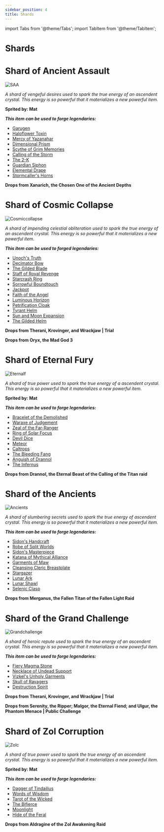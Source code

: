 ```yaml
---
sidebar_position: 4
title: Shards
---
```


import Tabs from '@theme/Tabs';
import TabItem from '@theme/TabItem';

# Shards

<Tabs>
  <TabItem value="Shard of Ancient Assault " label="Shard of Ancient Assault" default>

# Shard of Ancient Assault

![SAA](https://vwiki.valorserver.com/api/item/picture/shard%20of%20ancient%20assault)

<i>A shard of vengeful desires used to spark the true energy of an ascendent crystal. This energy is so powerful that it materializes a new powerful item.</i>

**Sprited by: Mat**

***This item can be used to forge legendaries:***

<ul>
<li> <a href="https://wiki.valorserver.com/docs/items/abilities/sheaths/legendary/garugen">Garugen</a> </li>
<li> <a href="https://wiki.valorserver.com/docs/items/abilities/poisons/legendary/haloflower_toxin">Haloflower Toxin</a> </li>
<li> <a href="https://wiki.valorserver.com/docs/items/armors/lights/legendary/mercy_of_yazanahar">Mercy of Yazanahar</a> </li>
<li> <a href="https://wiki.valorserver.com/docs/items/abilities/prisms/legendary/dimensional_prism">Dimensional Prism</a> </li>
<li> <a href="https://wiki.valorserver.com/docs/items/weapons/katanas/legendary/scythe_of_grim_memories">Scythe of Grim Memories</a> </li>
<li> <a href="https://wiki.valorserver.com/docs/items/abilities/spells/legendary/calling_of_the_storm">Calling of the Storm</a> </li>
<li> <a href="https://wiki.valorserver.com/docs/items/weapons/staves/legendary/the_2_k">The 2-K</a> </li>
<li> <a href="https://wiki.valorserver.com/docs/items/abilities/siphons/legendary/guardian_siphon">Guardian Siphon</a> </li>
<li> <a href="https://wiki.valorserver.com/docs/items/armors/robes/legendary/elemental_drape">Elemental Drape</a> </li>
<li> <a href="https://wiki.valorserver.com/docs/items/rings/legendary/stormcallers_horns">Stormcaller's Horns</a> </li>
</ul>

**Drops from Xanarich, the Chosen One of the Ancient Depths**

  </TabItem>
  <TabItem value="Shard of Cosmic Collapse" label="Shard of Cosmic Collapse">

# Shard of Cosmic Collapse

![Cosmiccollapse](https://vwiki.valorserver.com/api/item/picture/shard%20of%20cosmic%20collapse)

<i>A shard of impending celestial obliteration used to spark the true energy of an ascendent crystal. This energy is so powerful that it materializes a new powerful item.</i>

***This item can be used to forged legendaries:***

<ul>
<li> <a href="https://wiki.valorserver.com/docs/items/abilities/orbs/legendary/unochs_truth">Unoch's Truth</a> </li>
<li> <a href="https://wiki.valorserver.com/docs/items/weapons/bows/legendary/decimator_bow">Decimator Bow</a> </li>
<li> <a href="https://wiki.valorserver.com/docs/items/weapons/daggers/legendary/the_gilded_blade">The Gilded Blade</a> </li>
<li> <a href="https://wiki.valorserver.com/docs/items/weapons/staves/legendary/staff_of_royal_revenge">Staff of Royal Revenge</a> </li>
<li> <a href="https://wiki.valorserver.com/docs/items/rings/legendary/starcrash_ring">Starcrash Ring</a> </li>
<li> <a href="https://wiki.valorserver.com/docs/items/weapons/wands/legendary/sorrowful_boundtouch">Sorrowful Boundtouch</a> </li>
<li> <a href="https://wiki.valorserver.com/docs/items/rings/legendary/jackpot">Jackpot</a> </li>
<li> <a href="https://wiki.valorserver.com/docs/items/weapons/swords/legendary/faith_of_the_angel">Faith of the Angel</a> </li>
<li> <a href="https://wiki.valorserver.com/docs/items/abilities/seals/legendary/luminious_horizon">Luminous Horizon</a> </li>
<li> <a href="https://wiki.valorserver.com/docs/items/abilities/cloaks/legendary/petrification_cloak">Petrification Cloak</a> </li>
<li> <a href="https://wiki.valorserver.com/docs/items/abilities/helms/legendary/tyrant_helm">Tyrant Helm</a> </li>
<li> <a href="https://wiki.valorserver.com/docs/items/abilities/spells/legendary/sun_and_moon_expansion">Sun and Moon Expansion</a> </li>
<li> <a href="https://wiki.valorserver.com/docs/items/abilities/helms/legendary/the_gilded_helm">The Gilded Helm</a> </li>
</ul>

**Drops from Therani, Krovinger, and Wrackjaw | Trial**

**Drops from Oryx, the Mad God 3**

  </TabItem>
  <TabItem value="Shard of Eternal Fury" label="Shard of Eternal Fury">

# Shard of Eternal Fury

![Eternalf](https://vwiki.valorserver.com/api/item/picture/shard%20of%20eternal%20fury)

<i>A shard of true power used to spark the true energy of a ascendent crystal. This energy is so powerful that it materializes a new powerful item.</i>

**Sprited by: Mat**

***This item can be used to forge legendaries:***

<ul>
<li> <a href="https://wiki.valorserver.com/docs/items/rings/legendary/bracelet_of_the_demolished">Bracelet of the Demolished</a> </li>
<li> <a href="https://wiki.valorserver.com/docs/items/weapons/swords/legendary/waraxe_of_judgement">Waraxe of Judgement</a> </li>
<li> <a href="https://wiki.valorserver.com/docs/items/abilities/quivers/legendary/zeal_of_the_far_ranger">Zeal of the Far-Ranger</a> </li>
<li> <a href="https://wiki.valorserver.com/docs/items/rings/legendary/ring_of_solar_focus">Ring of Solar Focus</a> </li>
<li> <a href="https://wiki.valorserver.com/docs/items/abilities/dice/legendary/devil_dice/">Devil Dice</a> </li>
<li> <a href="https://wiki.valorserver.com/docs/items/weapons/wands/legendary/meteor">Meteor</a> </li>
<li> <a href="https://wiki.valorserver.com/docs/items/abilities/traps/legendary/caltrops">Caltrops</a> </li>
<li> <a href="https://wiki.valorserver.com/docs/items/weapons/daggers/legendary/the_bleeding_fang">The Bleeding Fang</a> </li>
<li> <a href="https://wiki.valorserver.com/docs/items/abilities/helms/legendary/anguish_of_drannol">Anguish of Drannol</a> </li>
<li> <a href="https://wiki.valorserver.com/docs/items/armors/lights/legendary/the_infernus">The Infernus</a> </li>
</ul>

**Drops from Drannol, the Eternal Beast of the Calling of the Titan raid**

  </TabItem>
  <TabItem value="Shard of the Ancients" label="Shard of the Ancients">

# Shard of the Ancients

![Ancients](https://vwiki.valorserver.com/api/item/picture/shard%20of%20the%20ancients)

<i>A shard of slumbering secrets used to spark the true energy of ascendent crystal. This energy is so powerful that it materializes a new powerful item.</i>

***This item can be used to forge legendaries:***

<ul>
<li> <a href="https://wiki.valorserver.com/docs/items/armors/robes/legendary/sidons_handcraft">Sidon's Handcraft</a> </li>
<li> <a href="https://wiki.valorserver.com/docs/items/armors/robes/legendary/robe_of_split_worlds">Robe of Split Worlds</a> </li>
<li> <a href="https://wiki.valorserver.com/docs/items/armors/lights/legendary/sidons_masterpiece">Sidon's Masterpiece</a> </li>
<li> <a href="https://wiki.valorserver.com/docs/items/weapons/katanas/legendary/katana_of_mythical_alliance">Katana of Mythical Alliance</a> </li>
<li> <a href="https://wiki.valorserver.com/docs/items/armors/robes/legendary/garments_of_maw">Garments of Maw</a> </li>
<li> <a href="https://wiki.valorserver.com/docs/items/armors/heavys/legendary/cleansing_cleric_breastplate">Cleansing Cleric Breastplate</a> </li>
<li> <a href="https://wiki.valorserver.com/docs/items/weapons/wands/legendary/stargazer">Stargazer</a> </li>
<li> <a href="https://wiki.valorserver.com/docs/items/abilities/scepters/legendary/lunar_ark">Lunar Ark</a> </li>
<li> <a href="https://wiki.valorserver.com/docs/items/armors/robes/legendary/lunar_shawl">Lunar Shawl</a> </li>
<li> <a href="https://wiki.valorserver.com/docs/items/rings/legendary/selenic_clasp">Selenic Clasp</a> </li>
</ul>

**Drops from Merganus, the Fallen Titan of the Fallen Light Raid**

  </TabItem>
  <TabItem value="Shard of the Grand Challenge" label="Shard of the Grand Challenge">

# Shard of the Grand Challenge

![Grandchallenge](https://vwiki.valorserver.com/api/item/picture/shard%20of%20the%20grand%20challenge)

<i>A shard of heroic repute used to spark the true energy of an ascendent crystal. This energy is so powerful that it materializes a new powerful item.</i>

***This item can be used to forge legendaries:***

<ul>
<li> <a href="https://wiki.valorserver.com/docs/items/abilities/talismans/legendary/fiery_magma_stone">Fiery Magma Stone</a> </li>
<li> <a href="https://wiki.valorserver.com/docs/items/rings/legendary/necklace_of_undead_support">Necklace of Undead Support</a> </li>
<li> <a href="https://wiki.valorserver.com/docs/items/armors/robes/legendary/vizkels_unholy_garments">Vizkel's Unholy Garments</a> </li>
<li> <a href="https://wiki.valorserver.com/docs/items/abilities/skulls/legendary/skull_of_ravagers">Skull of Ravagers</a> </li>
<li> <a href="https://wiki.valorserver.com/docs/items/abilities/poisons/legendary/destruction_spirit">Destruction Spirit</a> </li>
</ul>

**Drops from Therani, Krovinger, and Wrackjaw | Trial**

**Drops from Serenity, the Ripper; Malgor, the Eternal Fiend; and Ulgur, the Phantom Menace | Public Challenge**

  </TabItem>
<TabItem value="Shard of Zol Corruption" label="Shard of Zol Corruption">

# Shard of Zol Corruption

![Zolc](https://vwiki.valorserver.com/api/item/picture/shard%20of%20zol%20corruption)

<i>A shard of true power used to spark the true energy of an ascendent crystal. This energy is so powerful that it materializes a new powerful item.</i>

**Sprited by: Mat**

***This item can be used to forge legendaries:***

<ul>
<li> <a href="https://wiki.valorserver.com/docs/items/weapons/daggers/legendary/dagger_of_tindailius/">Dagger of Tindailius</a> </li>
<li> <a href="https://wiki.valorserver.com/docs/items/armors/robes/legendary/words_of_wisdom">Words of Wisdom</a> </li>
<li> <a href="https://wiki.valorserver.com/docs/items/abilities/charms/legendary/tarot_of_the_wicked">Tarot of the Wicked</a> </li>
<li> <a href="https://wiki.valorserver.com/docs/items/weapons/blades/legendary/the_bifierce">The Bifierce</a> </li>
<li> <a href="https://wiki.valorserver.com/docs/items/weapons/wands/legendary/moonlight">Moonlight</a> </li>
<li> <a href="https://wiki.valorserver.com/docs/items/armors/lights/legendary/hide_of_the_feral">Hide of the Feral</a> </li>
</ul>

**Drops from Aldragine of the Zol Awakening Raid**

  </TabItem>
</Tabs>
